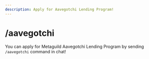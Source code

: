 ```yaml
---
description: Apply for Aavegotchi Lending Program!
---
```


# /aavegotchi

You can apply for Metaguild Aavegotchi Lending Program by sending `/aavegotchi` command in chat!
